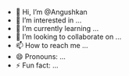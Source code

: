 - 👋 Hi, I’m @Angushkan
- 👀 I’m interested in ...
- 🌱 I’m currently learning ...
- 💞️ I’m looking to collaborate on ...
- 📫 How to reach me ...
- 😄 Pronouns: ...
- ⚡ Fun fact: ...

<!---
Angushkan/Angushkan is a ✨ special ✨ repository because its `README.md` (this file) appears on your GitHub profile.
You can click the Preview link to take a look at your changes.
--->
